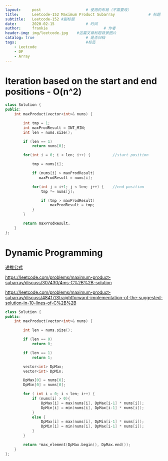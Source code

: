 ```yaml
---
layout:     post   				    # 使用的布局（不需要改）
title:      Leetcode-152 Maximum Product Subarray 				# 标题
subtitle:   Leetcode-152 #副标题
date:       2020-02-15 				# 时间
author:     frankie 						# 作者
header-img: img/leetcode.jpg 	#这篇文章标题背景图片
catalog: true 						# 是否归档
tags:								#标签
    - Leetcode
    - DP
    - Array
---
```


# Iteration based on the start and end positions - O(n^2)

```c++
class Solution {
public:
    int maxProduct(vector<int>& nums) {

        int tmp = 1;
        int maxProdResult = INT_MIN;
        int len = nums.size();

        if (len == 1)
            return nums[0];

        for(int i = 0; i < len; i++) {          //start position

            tmp = nums[i];

            if (nums[i] > maxProdResult)
               maxProdResult = nums[i];

            for(int j = i+1; j < len; j++) {    //end position
                tmp *= nums[j];

                if (tmp > maxProdResult)
                    maxProdResult = tmp;
            }
        }

        return maxProdResult;
    }
};
```

# Dynamic Programming

[递推公式](https://leetcode.com/problems/maximum-product-subarray/discuss/201223/python-code)

https://leetcode.com/problems/maximum-product-subarray/discuss/307430/4ms-C%2B%2B-solution

https://leetcode.com/problems/maximum-product-subarray/discuss/48417/Straightforward-implementation-of-the-suggested-solution-in-10-lines-of-C%2B%2B

```c++
class Solution {
public:
    int maxProduct(vector<int>& nums) {

        int len = nums.size();

        if (len == 0)
            return 0;

        if (len == 1)
            return 1;

        vector<int> DpMax;
        vector<int> DpMin;

        DpMax[0] = nums[0];
        DpMin[0] = nums[0];

        for ( int i = 0; i < len; i++) {
            if (nums[i] > 0){
                DpMax[i] = max(nums[i], DpMax[i-1] * nums[i]);
                DpMin[i] = min(nums[i], DpMax[i-1] * nums[i]);
            }
            else {
                DpMax[i] = max(nums[i], DpMin[i-1] * nums[i]);
                DpMin[i] = min(nums[i], DpMax[i-1] * nums[i]);
            }
        }

        return *max_element(DpMax.begin(), DpMax.end());
    }
};
```
